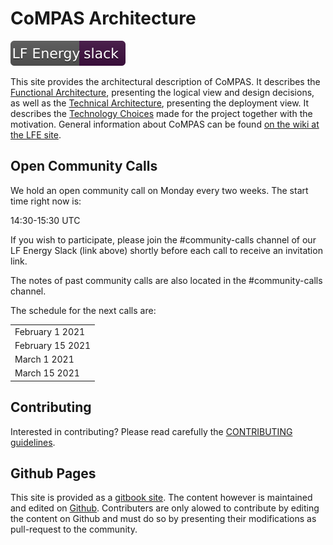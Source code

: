# CoMPAS Architecture

[![Slack](public/LFEnergy-slack.svg)](http://lfenergy.slack.com/)

This site provides the architectural description of CoMPAS. It describes the [Functional Architecture](FUNCTIONAL_ARCHITECTURE.md), presenting the logical view and design decisions, as well as the [Technical Architecture](TECHNICAL_ARCHITECTURE.md), presenting the deployment view. It describes the [Technology Choices](TECHNOLOGY.md) made for the project together with the motivation.
General information about CoMPAS can be found [on the wiki at the LFE site](https://wiki.lfenergy.org/display/HOME/CoMPAS).

## Open Community Calls
We hold an open community call on Monday every two weeks. The start time right now is:

14:30-15:30 UTC

If you wish to participate, please join the #community-calls channel of our LF Energy Slack (link above) shortly before each call to receive an invitation link.

The notes of past community calls are also located in the #community-calls channel.

The schedule for the next calls are:

| |
|-|
|February 1 2021|
|February 15 2021|
|March 1 2021|
|March 15 2021|

## Contributing
Interested in contributing? Please read carefully the [CONTRIBUTING guidelines](https://github.com/com-pas/contributing/blob/master/CONTRIBUTING.md).

## Github Pages
This site is provided as a [gitbook site](https://com-pas.github.io/compas-architecture/). The content however is maintained and edited on [Github](https://github.com/com-pas/compas-architecture). Contributers are only alowed to contribute by editing the content on Github and must do so by presenting their modifications as pull-request to the community. 
